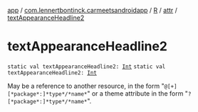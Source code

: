 [app](../../../index.md) / [com.lennertbontinck.carmeetsandroidapp](../../index.md) / [R](../index.md) / [attr](index.md) / [textAppearanceHeadline2](./text-appearance-headline2.md)

# textAppearanceHeadline2

`static val textAppearanceHeadline2: `[`Int`](https://kotlinlang.org/api/latest/jvm/stdlib/kotlin/-int/index.html)
`static val textAppearanceHeadline2: `[`Int`](https://kotlinlang.org/api/latest/jvm/stdlib/kotlin/-int/index.html)

May be a reference to another resource, in the form "`@[+][*package*:]*type*/*name*`" or a theme attribute in the form "`?[*package*:]*type*/*name*`".

